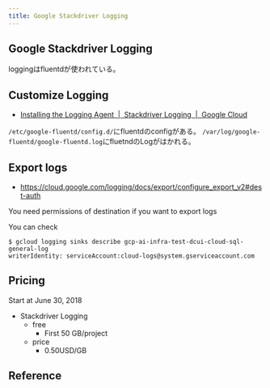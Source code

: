 ```yaml
---
title: Google Stackdriver Logging
---
```


## Google Stackdriver Logging
loggingはfluentdが使われている。

## Customize Logging
* [Installing the Logging Agent  |  Stackdriver Logging  |  Google Cloud](https://cloud.google.com/logging/docs/agent/installation#installing_the_logging_agent)

`/etc/google-fluentd/config.d/`にfluentdのconfigがある。
`/var/log/google-fluentd/google-fluentd.log`にfluetndのLogがはかれる。

## Export logs
* https://cloud.google.com/logging/docs/export/configure_export_v2#dest-auth

You need permissions of destination if you want to export logs

You can check 

```
$ gcloud logging sinks describe gcp-ai-infra-test-dcui-cloud-sql-general-log
writerIdentity: serviceAccount:cloud-logs@system.gserviceaccount.com
```


## Pricing
Start at June 30, 2018

* Stackdriver Logging
    * free
        * First 50 GB/project
    * price
        * 0.50USD/GB

## Reference

